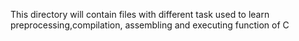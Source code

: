 This directory will contain files with different task used to learn preprocessing,compilation, assembling and executing function of C
